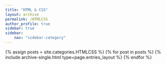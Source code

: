```yaml
---
title: "HTML & CSS"
layout: archive
permalink: /HTMLCSS
author_profile: true
sidebar: true
sidebar: 
    nav: "sidebar-category"
---
```


{% assign posts = site.categories.HTMLCSS %}
{% for post in posts %} {% include archive-single.html type=page.entries_layout %} {% endfor %}
